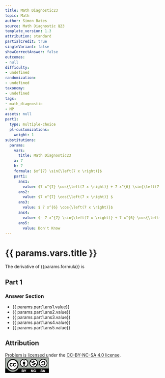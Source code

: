 ```yaml
---
title: Math Diagnostic23
topic: Math
author: Simon Bates
source: Math Diagnostic Q23
template_version: 1.3
attribution: standard
partialCredit: true
singleVariant: false
showCorrectAnswer: false
outcomes:
- null
difficulty:
- undefined
randomization:
- undefined
taxonomy:
- undefined
tags:
- math_diagnostic
- MP
assets: null
part1:
  type: multiple-choice
  pl-customizations:
    weight: 1
substitutions:
  params:
    vars:
      title: Math Diagnostic23
    a: 7
    b: 7
    formula: $x^{7} \sin{\left(7 x \right)}$
    part1:
      ans1:
        value: $7 x^{7} \cos{\left(7 x \right)} + 7 x^{6} \sin{\left(7 x \right)}$
      ans2:
        value: $7 x^{7} \cos{\left(7 x \right)} $
      ans3:
        value: $ 7 x^{6} \cos{\left(7 x \right)}$
      ans4:
        value: $- 7 x^{7} \sin{\left(7 x \right)} + 7 x^{6} \cos{\left(7 x \right)}$
      ans5:
        value: Don't Know
---
```

# {{ params.vars.title }}
The derivative of {{params.formula}} is

## Part 1

### Answer Section

- {{ params.part1.ans1.value}}
- {{ params.part1.ans2.value}}
- {{ params.part1.ans3.value}}
- {{ params.part1.ans4.value}}
- {{ params.part1.ans5.value}}

## Attribution

Problem is licensed under the [CC-BY-NC-SA 4.0 license](https://creativecommons.org/licenses/by-nc-sa/4.0/).<br> ![The Creative Commons 4.0 license requiring attribution-BY, non-commercial-NC, and share-alike-SA license.](https://raw.githubusercontent.com/firasm/bits/master/by-nc-sa.png)